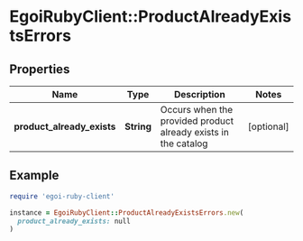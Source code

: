 # EgoiRubyClient::ProductAlreadyExistsErrors

## Properties

| Name | Type | Description | Notes |
| ---- | ---- | ----------- | ----- |
| **product_already_exists** | **String** | Occurs when the provided product already exists in the catalog | [optional] |

## Example

```ruby
require 'egoi-ruby-client'

instance = EgoiRubyClient::ProductAlreadyExistsErrors.new(
  product_already_exists: null
)
```


